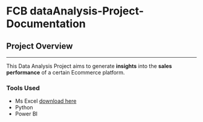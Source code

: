 # FCB dataAnalysis-Project-Documentation
## Project Overview
---
This Data Analysis Project aims to generate **insights** into the **sales performance** of a certain Ecommerce platform. 

### Tools Used
- Ms Excel [download here](https://microsoft.com)
- Python
- Power BI